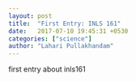 ```yaml
---
layout: post
title:  "First Entry: INLS 161"
date:   2017-07-10 19:45:31 +0530
categories: ["science"]
author: "Lahari Pullakhandam"
---
```

first entry about inls161